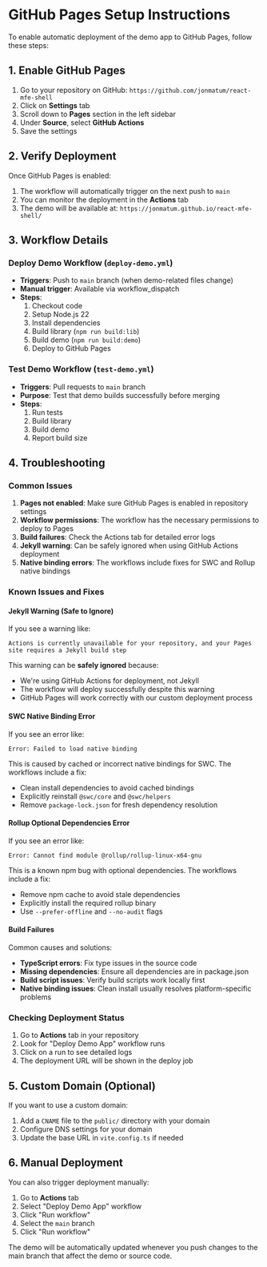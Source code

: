 # GitHub Pages Setup Instructions

To enable automatic deployment of the demo app to GitHub Pages, follow these steps:

## 1. Enable GitHub Pages

1. Go to your repository on GitHub: `https://github.com/jonmatum/react-mfe-shell`
2. Click on **Settings** tab
3. Scroll down to **Pages** section in the left sidebar
4. Under **Source**, select **GitHub Actions**
5. Save the settings

## 2. Verify Deployment

Once GitHub Pages is enabled:

1. The workflow will automatically trigger on the next push to `main`
2. You can monitor the deployment in the **Actions** tab
3. The demo will be available at: `https://jonmatum.github.io/react-mfe-shell/`

## 3. Workflow Details

### Deploy Demo Workflow (`deploy-demo.yml`)
- **Triggers**: Push to `main` branch (when demo-related files change)
- **Manual trigger**: Available via workflow_dispatch
- **Steps**:
  1. Checkout code
  2. Setup Node.js 22
  3. Install dependencies
  4. Build library (`npm run build:lib`)
  5. Build demo (`npm run build:demo`)
  6. Deploy to GitHub Pages

### Test Demo Workflow (`test-demo.yml`)
- **Triggers**: Pull requests to `main` branch
- **Purpose**: Test that demo builds successfully before merging
- **Steps**:
  1. Run tests
  2. Build library
  3. Build demo
  4. Report build size

## 4. Troubleshooting

### Common Issues

1. **Pages not enabled**: Make sure GitHub Pages is enabled in repository settings
2. **Workflow permissions**: The workflow has the necessary permissions to deploy to Pages
3. **Build failures**: Check the Actions tab for detailed error logs
4. **Jekyll warning**: Can be safely ignored when using GitHub Actions deployment
5. **Native binding errors**: The workflows include fixes for SWC and Rollup native bindings

### Known Issues and Fixes

#### Jekyll Warning (Safe to Ignore)
If you see a warning like:
```
Actions is currently unavailable for your repository, and your Pages site requires a Jekyll build step
```

This warning can be **safely ignored** because:
- We're using GitHub Actions for deployment, not Jekyll
- The workflow will deploy successfully despite this warning
- GitHub Pages will work correctly with our custom deployment process

#### SWC Native Binding Error
If you see an error like:
```
Error: Failed to load native binding
```

This is caused by cached or incorrect native bindings for SWC. The workflows include a fix:
- Clean install dependencies to avoid cached bindings
- Explicitly reinstall `@swc/core` and `@swc/helpers`
- Remove `package-lock.json` for fresh dependency resolution

#### Rollup Optional Dependencies Error
If you see an error like:
```
Error: Cannot find module @rollup/rollup-linux-x64-gnu
```

This is a known npm bug with optional dependencies. The workflows include a fix:
- Remove npm cache to avoid stale dependencies
- Explicitly install the required rollup binary
- Use `--prefer-offline` and `--no-audit` flags

#### Build Failures
Common causes and solutions:
- **TypeScript errors**: Fix type issues in the source code
- **Missing dependencies**: Ensure all dependencies are in package.json
- **Build script issues**: Verify build scripts work locally first
- **Native binding issues**: Clean install usually resolves platform-specific problems

### Checking Deployment Status

1. Go to **Actions** tab in your repository
2. Look for "Deploy Demo App" workflow runs
3. Click on a run to see detailed logs
4. The deployment URL will be shown in the deploy job

## 5. Custom Domain (Optional)

If you want to use a custom domain:

1. Add a `CNAME` file to the `public/` directory with your domain
2. Configure DNS settings for your domain
3. Update the base URL in `vite.config.ts` if needed

## 6. Manual Deployment

You can also trigger deployment manually:

1. Go to **Actions** tab
2. Select "Deploy Demo App" workflow
3. Click "Run workflow"
4. Select the `main` branch
5. Click "Run workflow"

The demo will be automatically updated whenever you push changes to the main branch that affect the demo or source code.
